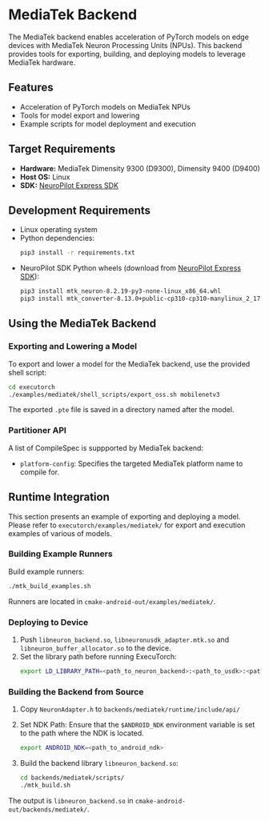 # MediaTek Backend

The MediaTek backend enables acceleration of PyTorch models on edge devices with MediaTek Neuron Processing Units (NPUs). This backend provides tools for exporting, building, and deploying models to leverage MediaTek hardware.

## Features

- Acceleration of PyTorch models on MediaTek NPUs
- Tools for model export and lowering
- Example scripts for model deployment and execution

## Target Requirements

- **Hardware:** MediaTek Dimensity 9300 (D9300), Dimensity 9400 (D9400)
- **Host OS:** Linux
- **SDK:** [NeuroPilot Express SDK](https://neuropilot.mediatek.com/resources/public/npexpress/en/docs/npexpress)

## Development Requirements

- Linux operating system
- Python dependencies:
  ```bash
  pip3 install -r requirements.txt
  ```
- NeuroPilot SDK Python wheels (download from [NeuroPilot Express SDK](https://neuropilot.mediatek.com/resources/public/npexpress/en/docs/npexpress)):
  ```bash
  pip3 install mtk_neuron-8.2.19-py3-none-linux_x86_64.whl
  pip3 install mtk_converter-8.13.0+public-cp310-cp310-manylinux_2_17_x86_64.manylinux2014_x86_64.whl
  ```

## Using the MediaTek Backend

### Exporting and Lowering a Model

To export and lower a model for the MediaTek backend, use the provided shell script:
```bash
cd executorch
./examples/mediatek/shell_scripts/export_oss.sh mobilenetv3
```
The exported `.pte` file is saved in a directory named after the model.

### Partitioner API

A list of CompileSpec is suppported by MediaTek backend:
- `platform-config`: Specifies the targeted MediaTek platform name to compile for.

## Runtime Integration

This section presents an example of exporting and deploying a model. Please refer to `executorch/examples/mediatek/` for export and execution examples of various of models.

### Building Example Runners

Build example runners:
```bash
./mtk_build_examples.sh
```
Runners are located in `cmake-android-out/examples/mediatek/`.

### Deploying to Device

1. Push `libneuron_backend.so`, `libneuronusdk_adapter.mtk.so` and `libneuron_buffer_allocator.so` to the device.
2. Set the library path before running ExecuTorch:
   ```bash
   export LD_LIBRARY_PATH=<path_to_neuron_backend>:<path_to_usdk>:<path_to_buffer_allocator>:$LD_LIBRARY_PATH
   ```

### Building the Backend from Source
1. Copy `NeuronAdapter.h` to `backends/mediatek/runtime/include/api/`

2. Set NDK Path: Ensure that the `$ANDROID_NDK` environment variable is set to the path where the NDK is located.
   ```bash
   export ANDROID_NDK=<path_to_android_ndk>
   ```

3. Build the backend library `libneuron_backend.so`:
    ```bash
    cd backends/mediatek/scripts/
    ./mtk_build.sh
    ```
The output is `libneuron_backend.so` in `cmake-android-out/backends/mediatek/`.
